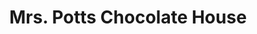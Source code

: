 ---
title: "Mrs. Potts Chocolate House"
url: /bath/mrs-potts-chocolate-house/
shop: confectionery
---